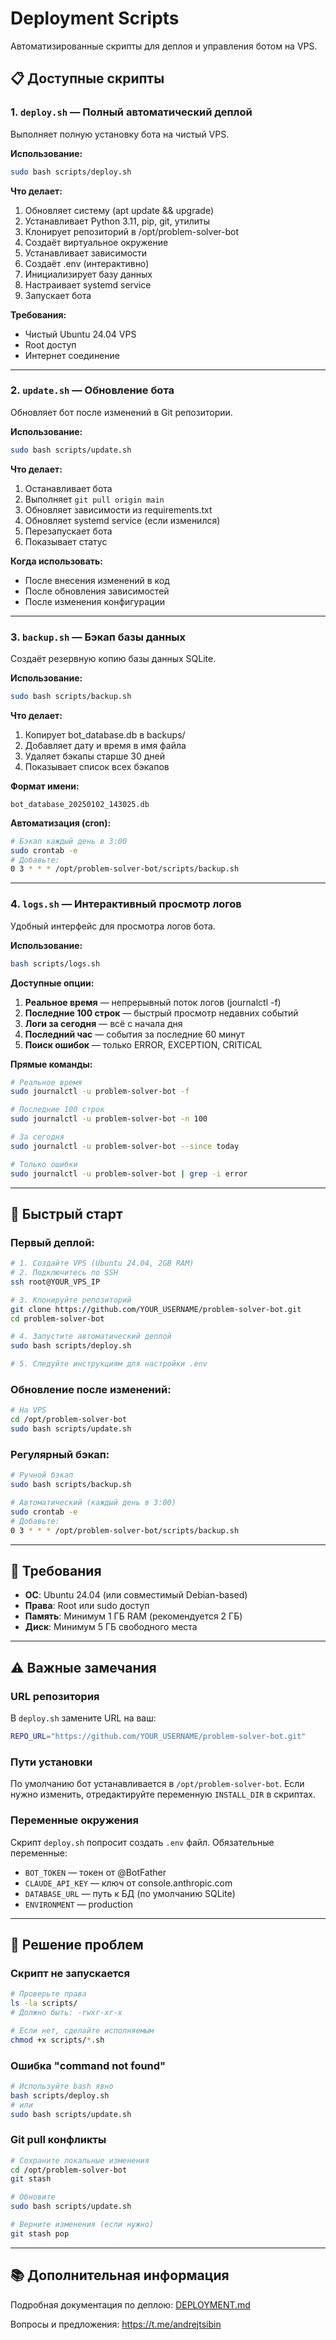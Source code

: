 # Deployment Scripts

Автоматизированные скрипты для деплоя и управления ботом на VPS.

## 📋 Доступные скрипты

### 1. `deploy.sh` — Полный автоматический деплой

Выполняет полную установку бота на чистый VPS.

**Использование:**
```bash
sudo bash scripts/deploy.sh
```

**Что делает:**
1. Обновляет систему (apt update && upgrade)
2. Устанавливает Python 3.11, pip, git, утилиты
3. Клонирует репозиторий в /opt/problem-solver-bot
4. Создаёт виртуальное окружение
5. Устанавливает зависимости
6. Создаёт .env (интерактивно)
7. Инициализирует базу данных
8. Настраивает systemd service
9. Запускает бота

**Требования:**
- Чистый Ubuntu 24.04 VPS
- Root доступ
- Интернет соединение

---

### 2. `update.sh` — Обновление бота

Обновляет бот после изменений в Git репозитории.

**Использование:**
```bash
sudo bash scripts/update.sh
```

**Что делает:**
1. Останавливает бота
2. Выполняет `git pull origin main`
3. Обновляет зависимости из requirements.txt
4. Обновляет systemd service (если изменился)
5. Перезапускает бота
6. Показывает статус

**Когда использовать:**
- После внесения изменений в код
- После обновления зависимостей
- После изменения конфигурации

---

### 3. `backup.sh` — Бэкап базы данных

Создаёт резервную копию базы данных SQLite.

**Использование:**
```bash
sudo bash scripts/backup.sh
```

**Что делает:**
1. Копирует bot_database.db в backups/
2. Добавляет дату и время в имя файла
3. Удаляет бэкапы старше 30 дней
4. Показывает список всех бэкапов

**Формат имени:**
```
bot_database_20250102_143025.db
```

**Автоматизация (cron):**
```bash
# Бэкап каждый день в 3:00
sudo crontab -e
# Добавьте:
0 3 * * * /opt/problem-solver-bot/scripts/backup.sh
```

---

### 4. `logs.sh` — Интерактивный просмотр логов

Удобный интерфейс для просмотра логов бота.

**Использование:**
```bash
bash scripts/logs.sh
```

**Доступные опции:**
1. **Реальное время** — непрерывный поток логов (journalctl -f)
2. **Последние 100 строк** — быстрый просмотр недавних событий
3. **Логи за сегодня** — всё с начала дня
4. **Последний час** — события за последние 60 минут
5. **Поиск ошибок** — только ERROR, EXCEPTION, CRITICAL

**Прямые команды:**
```bash
# Реальное время
sudo journalctl -u problem-solver-bot -f

# Последние 100 строк
sudo journalctl -u problem-solver-bot -n 100

# За сегодня
sudo journalctl -u problem-solver-bot --since today

# Только ошибки
sudo journalctl -u problem-solver-bot | grep -i error
```

---

## 🚀 Быстрый старт

### Первый деплой:

```bash
# 1. Создайте VPS (Ubuntu 24.04, 2GB RAM)
# 2. Подключитесь по SSH
ssh root@YOUR_VPS_IP

# 3. Клонируйте репозиторий
git clone https://github.com/YOUR_USERNAME/problem-solver-bot.git
cd problem-solver-bot

# 4. Запустите автоматический деплой
sudo bash scripts/deploy.sh

# 5. Следуйте инструкциям для настройки .env
```

### Обновление после изменений:

```bash
# На VPS
cd /opt/problem-solver-bot
sudo bash scripts/update.sh
```

### Регулярный бэкап:

```bash
# Ручной бэкап
sudo bash scripts/backup.sh

# Автоматический (каждый день в 3:00)
sudo crontab -e
# Добавьте:
0 3 * * * /opt/problem-solver-bot/scripts/backup.sh
```

---

## 🔧 Требования

- **ОС**: Ubuntu 24.04 (или совместимый Debian-based)
- **Права**: Root или sudo доступ
- **Память**: Минимум 1 ГБ RAM (рекомендуется 2 ГБ)
- **Диск**: Минимум 5 ГБ свободного места

---

## ⚠️ Важные замечания

### URL репозитория

В `deploy.sh` замените URL на ваш:
```bash
REPO_URL="https://github.com/YOUR_USERNAME/problem-solver-bot.git"
```

### Пути установки

По умолчанию бот устанавливается в `/opt/problem-solver-bot`.
Если нужно изменить, отредактируйте переменную `INSTALL_DIR` в скриптах.

### Переменные окружения

Скрипт `deploy.sh` попросит создать `.env` файл.
Обязательные переменные:
- `BOT_TOKEN` — токен от @BotFather
- `CLAUDE_API_KEY` — ключ от console.anthropic.com
- `DATABASE_URL` — путь к БД (по умолчанию SQLite)
- `ENVIRONMENT` — production

---

## 🐛 Решение проблем

### Скрипт не запускается

```bash
# Проверьте права
ls -la scripts/
# Должно быть: -rwxr-xr-x

# Если нет, сделайте исполняемым
chmod +x scripts/*.sh
```

### Ошибка "command not found"

```bash
# Используйте bash явно
bash scripts/deploy.sh
# или
sudo bash scripts/update.sh
```

### Git pull конфликты

```bash
# Сохраните локальные изменения
cd /opt/problem-solver-bot
git stash

# Обновите
sudo bash scripts/update.sh

# Верните изменения (если нужно)
git stash pop
```

---

## 📚 Дополнительная информация

Подробная документация по деплою: [DEPLOYMENT.md](../DEPLOYMENT.md)

Вопросы и предложения: https://t.me/andrejtsibin

